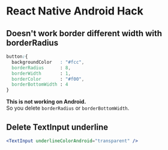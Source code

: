 # React Native Android Hack

## Doesn't work border different width with borderRadius
```css
button:{
  backgroundColor   : "#fcc",
  borderRadius      : 8,
  borderWidth       : 1,
  borderColor       : "#f00",
  borderBottomWidth : 4
}
```
**This is not working on Android.**  
So you delete `borderRadius` or `borderBottomWidth`.

## Delete TextInput underline
```jsx
<TextInput underlineColorAndroid="transparent" />
```
